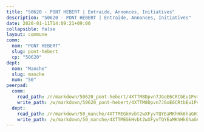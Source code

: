 ```yaml
---
title: "50620 - PONT HEBERT | Entraide, Annonces, Initiatives"
description: "50620 - PONT HEBERT | Entraide, Annonces, Initiatives"
date: 2020-01-11T14:09:21+09:00
collapsible: false
layout: commune
comm:
  nom: "PONT HEBERT"
  slug: pont-hebert
  cp: "50620"
dept:
  nom: "Manche"
  slug: manche
  num: "50"
peerpad:
  comm:
    read_path: /r/markdown/50620_pont-hebert/4XTTM8Dpvn7JGoE6CRtbEu1PvmdgrKyn3XY9gBDookGAkY78g
    write_path: /w/markdown/50620_pont-hebert/4XTTM8Dpvn7JGoE6CRtbEu1PvmdgrKyn3XY9gBDookGAkY78g-K3TgUAwevdZGT4gKKZn8wSowR7Ljr7zvq6oycJ3WfBXN7FLWK5jjJGiUDpw1RrHcoSxfDtXwGuuNE7Xcsbz7uKrDAbitxkJMsHRqZhEPTJ5E9bDTwYX5QwWDGzSPraDTHfZnDK6c
  dept:
    read_path: /r/markdown/50_manche/4XTTMEGkHvbt2wXFyvTQYEaMKhHk6haGH1SzsRNevKgBDTuXr
    write_path: /w/markdown/50_manche/4XTTMEGkHvbt2wXFyvTQYEaMKhHk6haGH1SzsRNevKgBDTuXr-K3TgUSx1rwmRRLqHcTLLdo4dVfTRKvf94KKagmUFPevWSp2f9nuc6fJF25TtLArzK8teuQ5TvuAMqW38N2MYgT18hBoXtjmKX9WuSn2vkujmSJPp3gF4gsuMmfEM8Th4Ap94heFE
---
```



